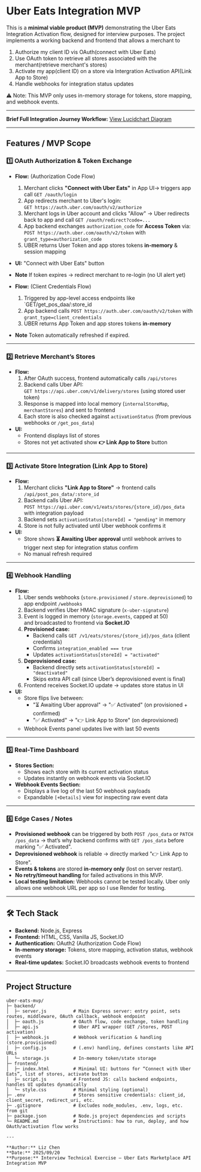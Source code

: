 # Uber Eats Integration MVP

This is a **minimal viable product (MVP)** demonstrating the Uber Eats Integration Activation flow, designed for interview purposes. The project implements a working backend and frontend that allows a merchant to
  1. Authorize my client ID vis OAuth(connect with Uber Eats)
  2. Use OAuth token to retrieve all stores associated with the merchant(retrieve merchant's stores) 
  3. Activate my app(client ID) on a store via Intergration Activation API(Link App to Store) 
  4. Handle webhooks for integration status updates

⚠️ Note: This MVP only uses in-memory storage for tokens, store mapping, and webhook events.

---

**Brief Full Integration Journey Workflow:** [View Lucidchart Diagram](https://lucid.app/lucidchart/9ba4efa2-d7ea-4072-a5b6-03264c81cbe2/edit?invitationId=inv_ffb6cfa4-ab55-4434-b9c7-dffcf0a19bcb&page=0_0#)

---

## Features / MVP Scope

### 1️⃣ OAuth Authorization & Token Exchange
- **Flow:** (Authorization Code Flow)
  1. Merchant clicks **"Connect with Uber Eats"** in App UI→ triggers app call `GET /oauth/login`
  2. App redirects merchant to Uber's login:  
     `GET https://auth.uber.com/oauth/v2/authorize`
  3. Merchant logs in Uber account and clicks "Allow" → Uber redirects back to app and call `GET /oauth/redirect?code=...`
  4. App backend exchanges `authorization_code` for **Access Token** via:  
     `POST https://auth.uber.com/oauth/v2/token` with  `grant_type=authorization_code`
  5. UBER returns User Token and app stores tokens **in-memory** & session mapping
- **UI:** "Connect with Uber Eats" button  
- **Note** If token expires → redirect merchant to re-login (no UI alert yet)

- **Flow:** (Client Credentials Flow)
  1. Triggered by app-level access endpoints like `GET/get_pos_daa/:store_id
  2. App backend calls `POST https://auth.uber.com/oauth/v2/token` with `grant_type=client_credentials`
  3. UBER returns App Token and app stores tokens **in-memory** 
- **Note** Token automatically refreshed if expired. 

---

### 2️⃣ Retrieve Merchant’s Stores
- **Flow:**
  1. After OAuth success, frontend automatically calls `/api/stores`
  2. Backend calls Uber API:  
     `GET https://api.uber.com/v1/delivery/stores` (using stored user token)
  3. Response is mapped into local memory (`internalStoreMap`, `merchantStores`) and sent to frontend
  4. Each store is also checked against `activationStatus` (from previous webhooks or `/get_pos_data`)
- **UI:**  
  - Frontend displays list of stores  
  - Stores not yet activated show **👉 Link App to Store** button  

---

### 3️⃣ Activate Store Integration (Link App to Store)
- **Flow:** 
  1. Merchant clicks **"Link App to Store"** → frontend calls `/api/post_pos_data/:store_id`
  2. Backend calls Uber API:  
     `POST https://api.uber.com/v1/eats/stores/{store_id}/pos_data` with integration payload
  3. Backend sets `activationStatus[storeId] = "pending"` in memory
  4. Store is not fully activated until Uber webhook confirms it
- **UI:**  
  - Store shows **⏳ Awaiting Uber approval** until webhook arrives to trigger next step for integration status confirm  
  - No manual refresh required  

---

### 4️⃣ Webhook Handling
- **Flow:**
  1. Uber sends webhooks (`store.provisioned` / `store.deprovisioned`) to app endpoint `/webhooks`
  2. Backend verifies Uber HMAC signature (`x-uber-signature`)
  3. Event is logged in memory (`storage.events`, capped at 50)  
     and broadcasted to frontend via **Socket.IO**
  4. **Provisioned case:**  
     - Backend calls `GET /v1/eats/stores/{store_id}/pos_data` (client credentials)  
     - Confirms `integration_enabled === true`  
     - Updates `activationStatus[storeId] = "activated"`  
  5. **Deprovisioned case:**  
     - Backend directly sets `activationStatus[storeId] = "deactivated"`  
     - Skips extra API call (since Uber’s deprovisioned event is final)
  6. Frontend receives Socket.IO update → updates store status in UI
- **UI:**  
  - Store flips live between:  
    - "⏳ Awaiting Uber approval" → "✅ Activated" (on provisioned + confirmed)  
    - "✅ Activated" → "👉 Link App to Store" (on deprovisioned)  
  - Webhook Events panel updates live with last 50 events  

---

### 5️⃣ Real-Time Dashboard
- **Stores Section:**  
  - Shows each store with its current activation status  
  - Updates instantly on webhook events via Socket.IO  
- **Webhook Events Section:**  
  - Displays a live log of the last 50 webhook payloads  
  - Expandable `[+Details]` view for inspecting raw event data  


---

### 6️⃣ Edge Cases / Notes
- **Provisioned webhook** can be triggered by both `POST /pos_data` or `PATCH /pos_data` → that’s why backend confirms with `GET /pos_data` before marking "✅ Activated".  
- **Deprovisioned webhook** is reliable → directly marked "👉 Link App to Store".   
- **Events & tokens** are stored **in-memory only** (lost on server restart).  
- **No retry/timeout handling** for failed activations in this MVP.
- **Local testing limitation:** Webhooks cannot be tested locally. Uber only allows one webhook URL per app so I use Render for testing.

---

## 🛠️ Tech Stack
- **Backend:** Node.js, Express  
- **Frontend:** HTML, CSS, Vanilla JS, Socket.IO  
- **Authentication:** OAuth2 (Authorization Code Flow)  
- **In-memory storage:** Tokens, store mapping, activation status, webhook events  
- **Real-time updates:** Socket.IO broadcasts webhook events to frontend  

---

## Project Structure

```plaintext
uber-eats-mvp/
├─ backend/
│  ├─ server.js          # Main Express server: entry point, sets routes, middleware, OAuth callback, webhook endpoint
│  ├─ oauth.js           # OAuth flow, code exchange, token handling
│  ├─ api.js             # Uber API wrapper (GET /stores, POST activation)
│  ├─ webhook.js         # Webhook verification & handling (store.provisioned)
│  ├─ config.js          # (.env) handling, defines constants like API URLs
│  └─ storage.js         # In-memory token/state storage
├─ frontend/
│  ├─ index.html         # Minimal UI: buttons for “Connect with Uber Eats”, list of stores, activate button
│  ├─ script.js          # Frontend JS: calls backend endpoints, handles UI updates dynamically
│  └─ style.css          # Minimal styling (optional)
├─ .env                  # Stores sensitive credentials: client_id, client_secret, redirect_uri, etc.
├─ .gitignore            # Excludes node_modules, .env, logs, etc. from git
├─ package.json          # Node.js project dependencies and scripts
└─ README.md             # Instructions: how to run, deploy, and how OAuth/activation flow works

---

**Author:** Liz Chen  
**Date:** 2025/09/20  
**Purpose:** Interview Technical Exercise — Uber Eats Marketplace API Integration MVP